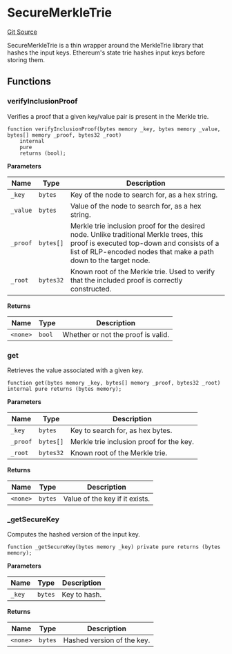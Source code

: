 # SecureMerkleTrie
[Git Source](https://github.com/ethereum-optimism/optimism/blob/f7b73857601914eeea6fc4c1ba46ae99ca744d97/contracts/libraries/trie/SecureMerkleTrie.sol)

SecureMerkleTrie is a thin wrapper around the MerkleTrie library that hashes the input
keys. Ethereum's state trie hashes input keys before storing them.


## Functions
### verifyInclusionProof

Verifies a proof that a given key/value pair is present in the Merkle trie.


```solidity
function verifyInclusionProof(bytes memory _key, bytes memory _value, bytes[] memory _proof, bytes32 _root)
    internal
    pure
    returns (bool);
```
**Parameters**

|Name|Type|Description|
|----|----|-----------|
|`_key`|`bytes`|  Key of the node to search for, as a hex string.|
|`_value`|`bytes`|Value of the node to search for, as a hex string.|
|`_proof`|`bytes[]`|Merkle trie inclusion proof for the desired node. Unlike traditional Merkle trees, this proof is executed top-down and consists of a list of RLP-encoded nodes that make a path down to the target node.|
|`_root`|`bytes32`| Known root of the Merkle trie. Used to verify that the included proof is correctly constructed.|

**Returns**

|Name|Type|Description|
|----|----|-----------|
|`<none>`|`bool`|Whether or not the proof is valid.|


### get

Retrieves the value associated with a given key.


```solidity
function get(bytes memory _key, bytes[] memory _proof, bytes32 _root) internal pure returns (bytes memory);
```
**Parameters**

|Name|Type|Description|
|----|----|-----------|
|`_key`|`bytes`|  Key to search for, as hex bytes.|
|`_proof`|`bytes[]`|Merkle trie inclusion proof for the key.|
|`_root`|`bytes32`| Known root of the Merkle trie.|

**Returns**

|Name|Type|Description|
|----|----|-----------|
|`<none>`|`bytes`|Value of the key if it exists.|


### _getSecureKey

Computes the hashed version of the input key.


```solidity
function _getSecureKey(bytes memory _key) private pure returns (bytes memory);
```
**Parameters**

|Name|Type|Description|
|----|----|-----------|
|`_key`|`bytes`|Key to hash.|

**Returns**

|Name|Type|Description|
|----|----|-----------|
|`<none>`|`bytes`|Hashed version of the key.|


